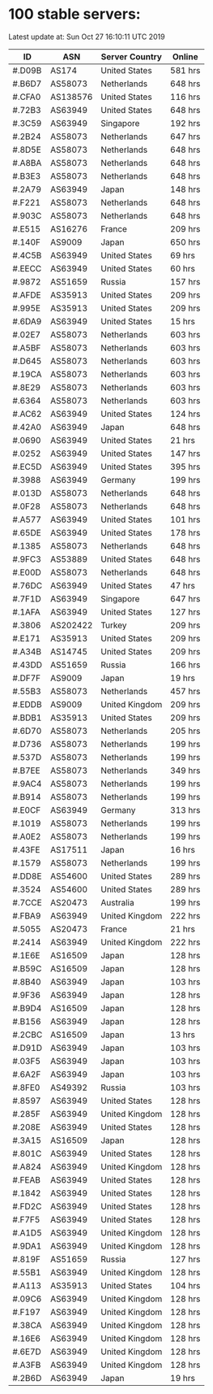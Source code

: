 # 100 stable servers:

Latest update at: Sun Oct 27 16:10:11 UTC 2019

| ID | ASN | Server Country | Online |
| -- | --- | -------------- | ------ |
| #.D09B | AS174 | United States | 581 hrs |
| #.B6D7 | AS58073 | Netherlands | 648 hrs |
| #.CFA0 | AS138576 | United States | 116 hrs |
| #.72B3 | AS63949 | United States | 648 hrs |
| #.3C59 | AS63949 | Singapore | 192 hrs |
| #.2B24 | AS58073 | Netherlands | 647 hrs |
| #.8D5E | AS58073 | Netherlands | 648 hrs |
| #.A8BA | AS58073 | Netherlands | 648 hrs |
| #.B3E3 | AS58073 | Netherlands | 648 hrs |
| #.2A79 | AS63949 | Japan | 148 hrs |
| #.F221 | AS58073 | Netherlands | 648 hrs |
| #.903C | AS58073 | Netherlands | 648 hrs |
| #.E515 | AS16276 | France | 209 hrs |
| #.140F | AS9009 | Japan | 650 hrs |
| #.4C5B | AS63949 | United States | 69 hrs |
| #.EECC | AS63949 | United States | 60 hrs |
| #.9872 | AS51659 | Russia | 157 hrs |
| #.AFDE | AS35913 | United States | 209 hrs |
| #.995E | AS35913 | United States | 209 hrs |
| #.6DA9 | AS63949 | United States | 15 hrs |
| #.02E7 | AS58073 | Netherlands | 603 hrs |
| #.A5BF | AS58073 | Netherlands | 603 hrs |
| #.D645 | AS58073 | Netherlands | 603 hrs |
| #.19CA | AS58073 | Netherlands | 603 hrs |
| #.8E29 | AS58073 | Netherlands | 603 hrs |
| #.6364 | AS58073 | Netherlands | 603 hrs |
| #.AC62 | AS63949 | United States | 124 hrs |
| #.42A0 | AS63949 | Japan | 648 hrs |
| #.0690 | AS63949 | United States | 21 hrs |
| #.0252 | AS63949 | United States | 147 hrs |
| #.EC5D | AS63949 | United States | 395 hrs |
| #.3988 | AS63949 | Germany | 199 hrs |
| #.013D | AS58073 | Netherlands | 648 hrs |
| #.0F28 | AS58073 | Netherlands | 648 hrs |
| #.A577 | AS63949 | United States | 101 hrs |
| #.65DE | AS63949 | United States | 178 hrs |
| #.1385 | AS58073 | Netherlands | 648 hrs |
| #.9FC3 | AS53889 | United States | 648 hrs |
| #.E00D | AS58073 | Netherlands | 648 hrs |
| #.76DC | AS63949 | United States | 47 hrs |
| #.7F1D | AS63949 | Singapore | 647 hrs |
| #.1AFA | AS63949 | United States | 127 hrs |
| #.3806 | AS202422 | Turkey | 209 hrs |
| #.E171 | AS35913 | United States | 209 hrs |
| #.A34B | AS14745 | United States | 209 hrs |
| #.43DD | AS51659 | Russia | 166 hrs |
| #.DF7F | AS9009 | Japan | 19 hrs |
| #.55B3 | AS58073 | Netherlands | 457 hrs |
| #.EDDB | AS9009 | United Kingdom | 209 hrs |
| #.BDB1 | AS35913 | United States | 209 hrs |
| #.6D70 | AS58073 | Netherlands | 205 hrs |
| #.D736 | AS58073 | Netherlands | 199 hrs |
| #.537D | AS58073 | Netherlands | 199 hrs |
| #.B7EE | AS58073 | Netherlands | 349 hrs |
| #.9AC4 | AS58073 | Netherlands | 199 hrs |
| #.B914 | AS58073 | Netherlands | 199 hrs |
| #.E0CF | AS63949 | Germany | 313 hrs |
| #.1019 | AS58073 | Netherlands | 199 hrs |
| #.A0E2 | AS58073 | Netherlands | 199 hrs |
| #.43FE | AS17511 | Japan | 16 hrs |
| #.1579 | AS58073 | Netherlands | 199 hrs |
| #.DD8E | AS54600 | United States | 289 hrs |
| #.3524 | AS54600 | United States | 289 hrs |
| #.7CCE | AS20473 | Australia | 199 hrs |
| #.FBA9 | AS63949 | United Kingdom | 222 hrs |
| #.5055 | AS20473 | France | 21 hrs |
| #.2414 | AS63949 | United Kingdom | 222 hrs |
| #.1E6E | AS16509 | Japan | 128 hrs |
| #.B59C | AS16509 | Japan | 128 hrs |
| #.8B40 | AS63949 | Japan | 103 hrs |
| #.9F36 | AS63949 | Japan | 128 hrs |
| #.B9D4 | AS16509 | Japan | 128 hrs |
| #.B156 | AS63949 | Japan | 128 hrs |
| #.2CBC | AS16509 | Japan | 13 hrs |
| #.D91D | AS63949 | Japan | 103 hrs |
| #.03F5 | AS63949 | Japan | 103 hrs |
| #.6A2F | AS63949 | Japan | 103 hrs |
| #.8FE0 | AS49392 | Russia | 103 hrs |
| #.8597 | AS63949 | United States | 128 hrs |
| #.285F | AS63949 | United Kingdom | 128 hrs |
| #.208E | AS63949 | United States | 128 hrs |
| #.3A15 | AS16509 | Japan | 128 hrs |
| #.801C | AS63949 | United States | 128 hrs |
| #.A824 | AS63949 | United Kingdom | 128 hrs |
| #.FEAB | AS63949 | United States | 128 hrs |
| #.1842 | AS63949 | United States | 128 hrs |
| #.FD2C | AS63949 | United States | 128 hrs |
| #.F7F5 | AS63949 | United States | 128 hrs |
| #.A1D5 | AS63949 | United Kingdom | 128 hrs |
| #.9DA1 | AS63949 | United Kingdom | 128 hrs |
| #.819F | AS51659 | Russia | 127 hrs |
| #.55B1 | AS63949 | United Kingdom | 128 hrs |
| #.A113 | AS35913 | United States | 104 hrs |
| #.09C6 | AS63949 | United Kingdom | 128 hrs |
| #.F197 | AS63949 | United Kingdom | 128 hrs |
| #.38CA | AS63949 | United Kingdom | 128 hrs |
| #.16E6 | AS63949 | United Kingdom | 128 hrs |
| #.6E7D | AS63949 | United Kingdom | 128 hrs |
| #.A3FB | AS63949 | United Kingdom | 128 hrs |
| #.2B6D | AS63949 | Japan | 19 hrs |

